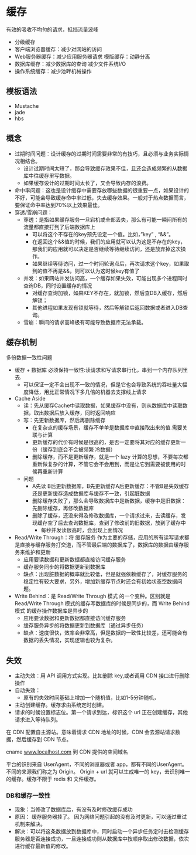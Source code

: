 # 缓存

有效的吸收不均匀的请求，抵挡流量波峰

* 分级缓存
* 客户端浏览器缓存：减少对网站的访问
* Web服务器缓存：减少应用服务器请求 模版缓存：动静分离
* 数据库缓存：减少数据库的查询 减少文件系统I/O
* 操作系统缓存：减少池畔机械操作

## 模板语法

* Mustache
* jade
* hbs

## 概念

* 过期时间问题：设计缓存的过期时间需要非常的有技巧，且必须与业务实际情况相结合。
    * 设计过期时间太短了，那会导致缓存效果不佳，且还会造成频繁的从数据库中往缓存里写数据。
    * 如果缓存设计的过期时间太长了，又会导致内存的浪费。
* 命中率问题：这也是设计缓存中需要存放哪些数据的很重要一点，如果设计的不好，可能会导致缓存命中率过低，失去缓存效果。一般对于热点数据而言，要保证命中率达到70%以上效果最佳。
* 穿透/雪崩问题：
    * 穿透：是指如果缓存服务一旦宕机或全部丢失，那么有可能一瞬间所有的流量都直接打到了后端数据库上
        - 可以将这个不存在的key预先设定一个值。比如，”key” , “&&”。
        - 在返回这个&&值的时候，我们的应用就可以认为这是不存在的key，那我们的应用就可以决定是否继续等待继续访问，还是放弃掉这次操作。
        - 如果继续等待访问，过一个时间轮询点后，再次请求这个key，如果取到的值不再是&&，则可以认为这时候key有值了
    * 并发：如果网站并发访问高，一个缓存如果失效，可能出现多个进程同时查询DB，同时设置缓存的情况
        + 对缓存查询加锁，如果KEY不存在，就加锁，然后查DB入缓存，然后解锁；
        + 其他进程如果发现有锁就等待，然后等解锁后返回数据或者进入DB查询。
    * 雪崩：瞬间的请求高峰极有可能导致数据库无法承载。

## 缓存机制

多份数据一致性问题

* 缓存 + 数据库 必须保持一致性:读请求和写请求串行化，串到一个内存队列里去.
    - 可以保证一定不会出现不一致的情况，但是它也会导致系统的吞吐量大幅度降低，用比正常情况下多几倍的机器去支撑线上请求
* Cache Aside
    - 读：先从缓存Cache中读取数据，如果缓存中没有，则从数据库中读取数据，取出数据后放入缓存，同时返回响应
    - 写：先更新数据库，然后再删除缓存
        + 在复杂点的缓存场景，缓存不单单是数据库中直接取出来的值.需要关联与计算
        + 更新缓存的代价有时候是很高的，是否一定要将其对应的缓存更新一份（缓存到底会不会被频繁 冷数据）
        + 删除缓存，而不是更新缓存，就是一个 lazy 计算的思想，不要每次都重新做复杂的计算，不管它会不会用到，而是让它到需要被使用的时候再重新计算
    - 问题
        + A先读 B后更新数据库，B先更新缓存A后更新缓存：不管B是失效缓存还是更新缓存造成数据库与缓存不一致，引起脏数据
        + 删除缓存失败了，那么会导致数据库中是新数据，缓存中是旧数据：先删除缓存，再修改数据库
        + 删除了缓存，还没来得及修改数据库，一个请求过来，去读缓存，发现缓存空了后去查询数据库，查到了修改前的旧数据，放到了缓存中
            * 每秒并发读很高时，会出现上面情况
* Read/Write Through：将 缓存服务 作为主要的存储，应用的所有读写请求都是直接与缓存服务打交道，而不管最后端的数据库了，数据库的数据由缓存服务来维护和更新
    - 应用要读数据和更新数据都直接访问缓存服务
    - 缓存服务同步的将数据更新到数据库
    - 缺点：出现脏数据的概率就比较低，但是就强依赖缓存了，对缓存服务的稳定性有较大要求，另外，增加新缓存节点时还会有初始状态空数据问题。
* Write Behind：是 Read/Write Through 模式 的一个变种。区别就是 Read/Write Through 模式的缓存写数据库的时候是同步的，而 Write Behind 模式 的缓存操作数据库是异步的
    * 应用要读数据和更新数据都直接访问缓存服务
    * 缓存服务异步的将数据更新到数据库（通过异步任务）
    * 缺点：速度很快，效率会非常高，但是数据的一致性比较差，还可能会有数据的丢失情况，实现逻辑也较为复杂。

## 失效

* 主动失效：用 API 调用方式实现。比如删除 key,或者调用 CDN 接口进行删除操作
* 自动失效：
    - 原有的失效时间基础上增加一个随机值，比如1-5分钟随机，
* 主动创建缓存。缓存求由系统定时创建。
* 请求的时候设置标志位。第一个请求到达，标识这个 url 正在创建缓存，其他请求进入等待队列。

在 CDN 配置自主源站。意味着请求 CDN 地址的时候，CDN 会去源站请求数据，然后缓存到 CDN 节点。

cname www.localhost.com 到 CDN 提供的空间域名

平台的识别来自 UserAgent，不同的浏览器或者 app，都有不同的UserAgent。不同的来源我们称之为 Origin。
Origin + url 就可以生成唯一的 key，去识别唯一的缓存。缓存不限于 redis 和 文件缓存。

### DB和缓存一致性

* 现象：当修改了数据库后，有没有及时修改缓存成功
* 原因：
    缓存服务器挂了。
    因为网络问题引起的没有及时更新，可以通过重试机制来解决。
* 解决：可以将这条数据放到数据库中，同时启动一个异步任务定时去检测缓存服务器是否连接成功，一旦连接成功则从数据库中按顺序取出修改数据，依次进行缓存最新值的修改。
